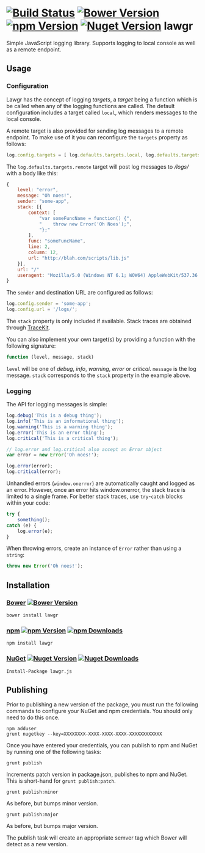 [![Build Status](http://img.shields.io/travis/linn/lawgr/master.svg?style=flat)](https://travis-ci.org/linn/lawgr)
[![Bower Version](http://img.shields.io/bower/v/lawgr.svg?style=flat)](http://bower.io/search/?q=lawgr)
[![npm Version](http://img.shields.io/npm/v/lawgr.svg?style=flat)](https://www.npmjs.org/package/lawgr)
[![Nuget Version](http://img.shields.io/nuget/v/lawgr.js.svg?style=flat)](https://www.nuget.org/packages/lawgr.js/)
lawgr
=====

Simple JavaScript logging library. Supports logging to local console as well as a remote endpoint.

## Usage
### Configuration
Lawgr has the concept of logging _targets_, a _target_ being a function which is be called when any of the logging functions are called. The default configuration includes a target called `local`, which renders messages to the local console.

A remote target is also provided for sending log messages to a remote endpoint. To make use of it you can reconfigure the `targets` property as follows:

```javascript
log.config.targets = [ log.defaults.targets.local, log.defaults.targets.remote ];
```

The `log.defaults.targets.remote` target will post log messages to */logs/* with a body like this:

```javascript
{
	level: "error",
	message: "Oh noes!",
	sender: "some-app",
	stack: [{
		context: [
			"var someFuncName = function() {",
			"    throw new Error('Oh Noes');",
			"};"
		],
		func: "someFuncName",
		line: 2,
		column: 12,
		url: "http://blah.com/scripts/lib.js"
    }],
	url: "/"
	useragent: "Mozilla/5.0 (Windows NT 6.1; WOW64) AppleWebKit/537.36 (KHTML, like Gecko) Chrome/35.0.1916.153 Safari/537.36"
}
```

The `sender` and destination URL are configured as follows:

```javascript
log.config.sender = 'some-app';
log.config.url = '/logs/';
```

The `stack` property is only included if available. Stack traces are obtained through [TraceKit](https://github.com/occ/TraceKit).

You can also implement your own target(s) by providing a function with the following signature:

```javascript
function (level, message, stack)
```

`level` will be one of *debug*, *info*, *warning*, *error* or *critical*. `message` is the log message. `stack` corresponds to the `stack` property in the example above.

### Logging
The API for logging messages is simple:

```javascript
log.debug('This is a debug thing');
log.info('This is an informational thing');
log.warning('This is a warning thing');
log.error('This is an error thing');
log.critical('This is a critical thing');

// log.error and log.critical also accept an Error object
var error = new Error('Oh noes!');

log.error(error);
log.critical(error);

```

Unhandled errors (`window.onerror`) are automatically caught and logged as an error. However, once an error hits window.onerror, the stack trace is limited to a single frame. For better stack traces, use `try`-`catch` blocks within your code:

```javascript
try {
	something();
catch (e) {
	log.error(e);
}
```

When throwing errors, create an instance of `Error` rather than using a `string`:

```javascript
throw new Error('Oh noes!');
```

## Installation
### [Bower](http://bower.io/search/?q=lawgr) [![Bower Version](http://img.shields.io/bower/v/lawgr.svg?style=flat)](http://bower.io/search/?q=lawgr)
```
bower install lawgr
```

### [npm](https://www.npmjs.org/package/lawgr) [![npm Version](http://img.shields.io/npm/v/lawgr.svg?style=flat)](https://www.npmjs.org/package/lawgr) [![npm Downloads](http://img.shields.io/npm/dm/lawgr.svg?style=flat)](https://www.npmjs.org/package/lawgr)
```
npm install lawgr
```

### [NuGet](https://www.nuget.org/packages/lawgr.js/) [![Nuget Version](http://img.shields.io/nuget/v/lawgr.js.svg?style=flat)](https://www.nuget.org/packages/lawgr.js/) [![Nuget Downloads](http://img.shields.io/nuget/dt/lawgr.js.svg?style=flat)](https://www.nuget.org/packages/lawgr.js/)

```
Install-Package lawgr.js
```

## Publishing
Prior to publishing a new version of the package, you must run the following commands to configure your NuGet and npm credentials. You should only need to do this once.
```
npm adduser
grunt nugetkey --key=XXXXXXXX-XXXX-XXXX-XXXX-XXXXXXXXXXXX
```
Once you have entered your credentials, you can publish to npm and NuGet by running one of the following tasks:
 ```
grunt publish
```
Increments patch version in package.json, publishes to npm and NuGet. This is short-hand for `grunt publish:patch`.
```
grunt publish:minor
```
As before, but bumps minor version.
```
grunt publish:major
```
As before, but bumps major version.

The publish task will create an appropriate semver tag which Bower will detect as a new version.
